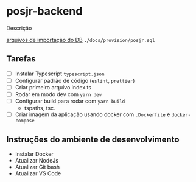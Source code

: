# posjr-backend

Descrição

[arquivos de importação do DB](./docs/provision/posjr.sql) `./docs/provision/posjr.sql`

## Tarefas

- [ ] Instalar Typescript `typescript.json`
- [ ] Configurar padrão de código (`eslint`, `prettier`)
- [ ] Criar primeiro arquivo index.ts
- [ ] Rodar em modo dev com `yarn dev`
- [ ] Configurar build para rodar com `yarn build`
  - tspaths, tsc.
- [ ] Criar imagem da aplicação usando docker com `.Dockerfile` e `docker-compose`

## Instruções do ambiente de desenvolvimento

- Instalar Docker
- Atualizar  NodeJs
- Atualizar Git bash
- Atualizar VS Code